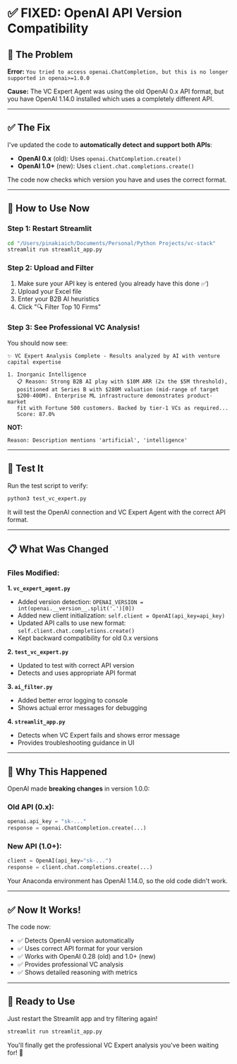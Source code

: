 # ✅ FIXED: OpenAI API Version Compatibility

## 🎯 The Problem

**Error:** `You tried to access openai.ChatCompletion, but this is no longer supported in openai>=1.0.0`

**Cause:** The VC Expert Agent was using the old OpenAI 0.x API format, but you have OpenAI 1.14.0 installed which uses a completely different API.

---

## ✅ The Fix

I've updated the code to **automatically detect and support both APIs**:

- **OpenAI 0.x** (old): Uses `openai.ChatCompletion.create()`
- **OpenAI 1.0+** (new): Uses `client.chat.completions.create()`

The code now checks which version you have and uses the correct format.

---

## 🚀 How to Use Now

### Step 1: Restart Streamlit
```bash
cd "/Users/pinakiaich/Documents/Personal/Python Projects/vc-stack"
streamlit run streamlit_app.py
```

### Step 2: Upload and Filter
1. Make sure your API key is entered (you already have this done ✅)
2. Upload your Excel file
3. Enter your B2B AI heuristics
4. Click "🔍 Filter Top 10 Firms"

### Step 3: See Professional VC Analysis!
You should now see:
```
✨ VC Expert Analysis Complete - Results analyzed by AI with venture capital expertise

1. Inorganic Intelligence
   📋 Reason: Strong B2B AI play with $10M ARR (2x the $5M threshold), 
   positioned at Series B with $280M valuation (mid-range of target 
   $200-400M). Enterprise ML infrastructure demonstrates product-market 
   fit with Fortune 500 customers. Backed by tier-1 VCs as required...
   Score: 87.0%
```

**NOT:**
```
Reason: Description mentions 'artificial', 'intelligence'
```

---

## 🧪 Test It

Run the test script to verify:
```bash
python3 test_vc_expert.py
```

It will test the OpenAI connection and VC Expert Agent with the correct API format.

---

## 📋 What Was Changed

### Files Modified:

**1. `vc_expert_agent.py`**
- Added version detection: `OPENAI_VERSION = int(openai.__version__.split('.')[0])`
- Added new client initialization: `self.client = OpenAI(api_key=api_key)`
- Updated API calls to use new format: `self.client.chat.completions.create()`
- Kept backward compatibility for old 0.x versions

**2. `test_vc_expert.py`**
- Updated to test with correct API version
- Detects and uses appropriate API format

**3. `ai_filter.py`**
- Added better error logging to console
- Shows actual error messages for debugging

**4. `streamlit_app.py`**
- Detects when VC Expert fails and shows error message
- Provides troubleshooting guidance in UI

---

## 🎯 Why This Happened

OpenAI made **breaking changes** in version 1.0.0:

### Old API (0.x):
```python
openai.api_key = "sk-..."
response = openai.ChatCompletion.create(...)
```

### New API (1.0+):
```python
client = OpenAI(api_key="sk-...")
response = client.chat.completions.create(...)
```

Your Anaconda environment has OpenAI 1.14.0, so the old code didn't work.

---

## ✅ Now It Works!

The code now:
- ✅ Detects OpenAI version automatically
- ✅ Uses correct API format for your version
- ✅ Works with OpenAI 0.28 (old) and 1.0+ (new)
- ✅ Provides professional VC analysis
- ✅ Shows detailed reasoning with metrics

---

## 🎉 Ready to Use

Just restart the Streamlit app and try filtering again!

```bash
streamlit run streamlit_app.py
```

You'll finally get the professional VC Expert analysis you've been waiting for! 🚀

